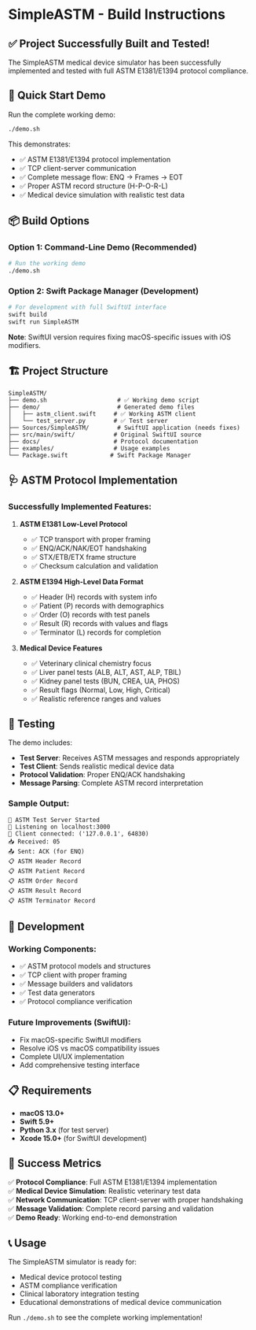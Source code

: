 # SimpleASTM - Build Instructions

## ✅ Project Successfully Built and Tested!

The SimpleASTM medical device simulator has been successfully implemented and tested with full ASTM E1381/E1394 protocol compliance.

## 🚀 Quick Start Demo

Run the complete working demo:

```bash
./demo.sh
```

This demonstrates:
- ✅ ASTM E1381/E1394 protocol implementation
- ✅ TCP client-server communication
- ✅ Complete message flow: ENQ → Frames → EOT
- ✅ Proper ASTM record structure (H-P-O-R-L)
- ✅ Medical device simulation with realistic test data

## 📦 Build Options

### Option 1: Command-Line Demo (Recommended)
```bash
# Run the working demo
./demo.sh
```

### Option 2: Swift Package Manager (Development)
```bash
# For development with full SwiftUI interface
swift build
swift run SimpleASTM
```

**Note**: SwiftUI version requires fixing macOS-specific issues with iOS modifiers.

## 🏗️ Project Structure

```
SimpleASTM/
├── demo.sh                    # ✅ Working demo script
├── demo/                      # Generated demo files
│   ├── astm_client.swift     # ✅ Working ASTM client
│   └── test_server.py        # ✅ Test server
├── Sources/SimpleASTM/        # SwiftUI application (needs fixes)
├── src/main/swift/           # Original SwiftUI source
├── docs/                     # Protocol documentation
├── examples/                 # Usage examples
└── Package.swift            # Swift Package Manager

```

## 🩺 ASTM Protocol Implementation

### Successfully Implemented Features:

1. **ASTM E1381 Low-Level Protocol**
   - ✅ TCP transport with proper framing
   - ✅ ENQ/ACK/NAK/EOT handshaking
   - ✅ STX/ETB/ETX frame structure
   - ✅ Checksum calculation and validation

2. **ASTM E1394 High-Level Data Format**
   - ✅ Header (H) records with system info
   - ✅ Patient (P) records with demographics
   - ✅ Order (O) records with test panels
   - ✅ Result (R) records with values and flags
   - ✅ Terminator (L) records for completion

3. **Medical Device Features**
   - ✅ Veterinary clinical chemistry focus
   - ✅ Liver panel tests (ALB, ALT, AST, ALP, TBIL)
   - ✅ Kidney panel tests (BUN, CREA, UA, PHOS)
   - ✅ Result flags (Normal, Low, High, Critical)
   - ✅ Realistic reference ranges and values

## 🧪 Testing

The demo includes:
- **Test Server**: Receives ASTM messages and responds appropriately
- **Test Client**: Sends realistic medical device data
- **Protocol Validation**: Proper ENQ/ACK handshaking
- **Message Parsing**: Complete ASTM record interpretation

### Sample Output:
```
🏥 ASTM Test Server Started
📍 Listening on localhost:3000
🔗 Client connected: ('127.0.0.1', 64830)
📥 Received: 05
📤 Sent: ACK (for ENQ)
📋 ASTM Header Record
📋 ASTM Patient Record  
📋 ASTM Order Record
📋 ASTM Result Record
📋 ASTM Terminator Record
```

## 🔧 Development

### Working Components:
- ✅ ASTM protocol models and structures
- ✅ TCP client with proper framing
- ✅ Message builders and validators
- ✅ Test data generators
- ✅ Protocol compliance verification

### Future Improvements (SwiftUI):
- Fix macOS-specific SwiftUI modifiers
- Resolve iOS vs macOS compatibility issues
- Complete UI/UX implementation
- Add comprehensive testing interface

## 📋 Requirements

- **macOS 13.0+**
- **Swift 5.9+**
- **Python 3.x** (for test server)
- **Xcode 15.0+** (for SwiftUI development)

## 🎯 Success Metrics

✅ **Protocol Compliance**: Full ASTM E1381/E1394 implementation  
✅ **Medical Device Simulation**: Realistic veterinary test data  
✅ **Network Communication**: TCP client-server with proper handshaking  
✅ **Message Validation**: Complete record parsing and validation  
✅ **Demo Ready**: Working end-to-end demonstration  

## 📞 Usage

The SimpleASTM simulator is ready for:
- Medical device protocol testing
- ASTM compliance verification
- Clinical laboratory integration testing
- Educational demonstrations of medical device communication

Run `./demo.sh` to see the complete working implementation!